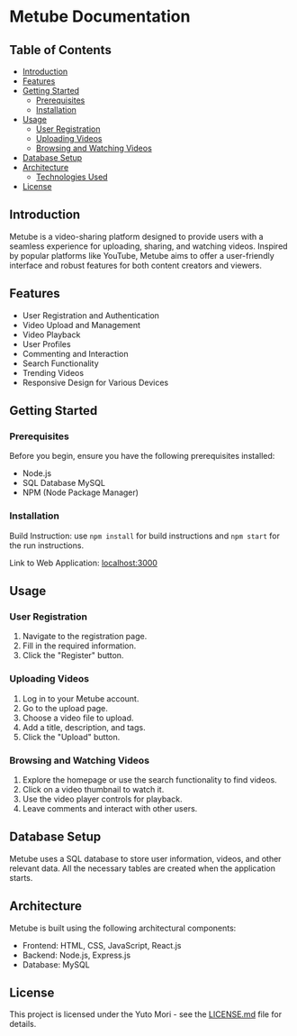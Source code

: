 # Metube Documentation

## Table of Contents
- [Introduction](#introduction)
- [Features](#features)
- [Getting Started](#getting-started)
  - [Prerequisites](#prerequisites)
  - [Installation](#installation)
- [Usage](#usage)
  - [User Registration](#user-registration)
  - [Uploading Videos](#uploading-videos)
  - [Browsing and Watching Videos](#browsing-and-watching-videos)
- [Database Setup](#database-setup)
- [Architecture](#architecture)
  - [Technologies Used](#technologies-used)
- [License](#license)

## Introduction
Metube is a video-sharing platform designed to provide users with a seamless experience for uploading, sharing, and watching videos. Inspired by popular platforms like YouTube, Metube aims to offer a user-friendly interface and robust features for both content creators and viewers.

## Features
- User Registration and Authentication
- Video Upload and Management
- Video Playback
- User Profiles
- Commenting and Interaction
- Search Functionality
- Trending Videos
- Responsive Design for Various Devices

## Getting Started
### Prerequisites
Before you begin, ensure you have the following prerequisites installed:
- Node.js
- SQL Database MySQL
- NPM (Node Package Manager)

### Installation
Build Instruction: use `npm install` for build instructions and `npm start` for the run instructions.

Link to Web Application: [localhost:3000](http://localhost:3000)

## Usage
### User Registration
1. Navigate to the registration page.
2. Fill in the required information.
3. Click the "Register" button.

### Uploading Videos
1. Log in to your Metube account.
2. Go to the upload page.
3. Choose a video file to upload.
4. Add a title, description, and tags.
5. Click the "Upload" button.

### Browsing and Watching Videos
1. Explore the homepage or use the search functionality to find videos.
2. Click on a video thumbnail to watch it.
3. Use the video player controls for playback.
4. Leave comments and interact with other users.

## Database Setup
Metube uses a SQL database to store user information, videos, and other relevant data. All the necessary tables are created when the application starts.

## Architecture
Metube is built using the following architectural components:
- Frontend: HTML, CSS, JavaScript, React.js
- Backend: Node.js, Express.js
- Database: MySQL

## License
This project is licensed under the Yuto Mori - see the [LICENSE.md](LICENSE.md) file for details.
